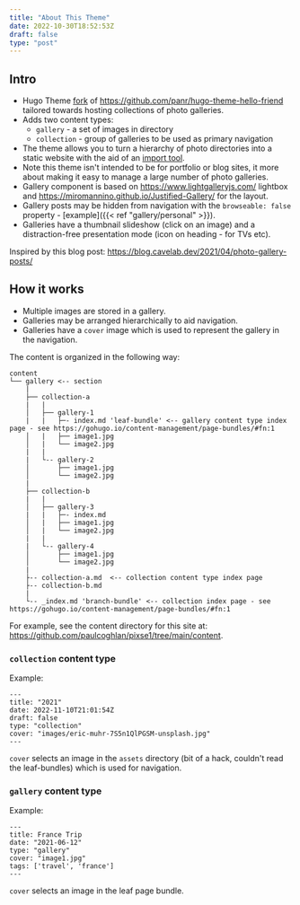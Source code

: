 ```yaml
---
title: "About This Theme"
date: 2022-10-30T18:52:53Z
draft: false
type: "post"
---
```


## Intro

- Hugo Theme [fork](https://github.com/paulcoghlan/hugo-theme-hello-friend) of https://github.com/panr/hugo-theme-hello-friend tailored towards hosting collections of photo galleries.
- Adds two content types:
  - `gallery` - a set of images in directory
  - `collection` - group of galleries to be used as primary navigation
- The theme allows you to turn a hierarchy of photo directories into a static website with the aid of an
[import tool](https://github.com/paulcoghlan/hugo-gallery).
- Note this theme isn't intended to be for portfolio or blog sites, it more about making it easy to manage a large number of photo galleries.
- Gallery component is based on https://www.lightgalleryjs.com/ lightbox and https://miromannino.github.io/Justified-Gallery/ for the layout.
- Gallery posts may be hidden from navigation with the `browseable: false` property - [example]({{< ref "gallery/personal" >}}).
- Galleries have a thumbnail slideshow (click on an image) and a distraction-free presentation mode (icon on heading - for TVs etc).

Inspired by this blog post: https://blog.cavelab.dev/2021/04/photo-gallery-posts/

## How it works

- Multiple images are stored in a gallery.  
- Galleries may be arranged hierarchically to aid navigation.
- Galleries have a `cover` image which is used to represent the gallery in the navigation.

The content is organized in the following way:

```
content
└── gallery <-- section
    |
    ├── collection-a
    |   |
    │   ├── gallery-1
    |   |   ├─- index.md 'leaf-bundle' <-- gallery content type index page - see https://gohugo.io/content-management/page-bundles/#fn:1
    │   |   ├── image1.jpg
    │   |   └── image2.jpg
    |   |
    |   └-- gallery-2
    │       ├── image1.jpg
    │       └── image2.jpg
    |
    ├── collection-b
    |   |
    │   ├── gallery-3
    |   |   ├─- index.md 
    │   |   ├── image1.jpg
    │   |   └── image2.jpg
    |   |
    |   └-- gallery-4
    │       ├── image1.jpg
    │       └── image2.jpg
    |
    ├-- collection-a.md  <-- collection content type index page
    ├-- collection-b.md
    | 
    └-- _index.md 'branch-bundle' <-- collection index page - see https://gohugo.io/content-management/page-bundles/#fn:1
```

For example, see the content directory for this site at: https://github.com/paulcoghlan/pixse1/tree/main/content.

### `collection` content type

Example:

```
---
title: "2021"
date: 2022-11-10T21:01:54Z
draft: false
type: "collection"
cover: "images/eric-muhr-7S5n1QlPGSM-unsplash.jpg"
---
```

`cover` selects an image in the `assets` directory (bit of a hack, couldn't read the leaf-bundles) which is used for navigation.

### `gallery` content type

Example:

```
---
title: France Trip
date: "2021-06-12"
type: "gallery"
cover: "image1.jpg"
tags: ['travel', 'france']
---
```

`cover` selects an image in the leaf page bundle.
